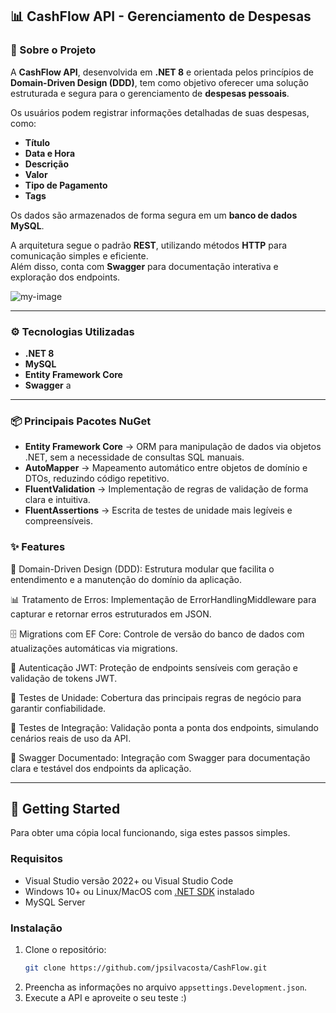 ## 📊 CashFlow API - Gerenciamento de Despesas

### 📌 Sobre o Projeto

A **CashFlow API**, desenvolvida em **.NET 8** e orientada pelos princípios de **Domain-Driven Design (DDD)**, tem como objetivo oferecer uma solução estruturada e segura para o gerenciamento de **despesas pessoais**.

Os usuários podem registrar informações detalhadas de suas despesas, como:

- **Título**
- **Data e Hora**
- **Descrição**
- **Valor**
- **Tipo de Pagamento**
- **Tags**

Os dados são armazenados de forma segura em um **banco de dados MySQL**.

A arquitetura segue o padrão **REST**, utilizando métodos **HTTP** para comunicação simples e eficiente.  
Além disso, conta com **Swagger** para documentação interativa e exploração dos endpoints.

![my-image]

---

### ⚙️ Tecnologias Utilizadas

- **.NET 8**
- **MySQL**
- **Entity Framework Core**
- **Swagger**
a
---

### 📦 Principais Pacotes NuGet

- **Entity Framework Core** → ORM para manipulação de dados via objetos .NET, sem a necessidade de consultas SQL manuais.  
- **AutoMapper** → Mapeamento automático entre objetos de domínio e DTOs, reduzindo código repetitivo.  
- **FluentValidation** → Implementação de regras de validação de forma clara e intuitiva.  
- **FluentAssertions** → Escrita de testes de unidade mais legíveis e compreensíveis. 

### ✨ Features

🧩 Domain-Driven Design (DDD): Estrutura modular que facilita o entendimento e a manutenção do domínio da aplicação.

📊 Tratamento de Erros: Implementação de ErrorHandlingMiddleware para capturar e retornar erros estruturados em JSON.

🗄️ Migrations com EF Core: Controle de versão do banco de dados com atualizações automáticas via migrations.

🔐 Autenticação JWT: Proteção de endpoints sensíveis com geração e validação de tokens JWT.

🧪 Testes de Unidade: Cobertura das principais regras de negócio para garantir confiabilidade.

🔗 Testes de Integração: Validação ponta a ponta dos endpoints, simulando cenários reais de uso da API.

📑 Swagger Documentado: Integração com Swagger para documentação clara e testável dos endpoints da aplicação.


---

## 🚀 Getting Started  

Para obter uma cópia local funcionando, siga estes passos simples.  

### Requisitos  
* Visual Studio versão 2022+ ou Visual Studio Code  
* Windows 10+ ou Linux/MacOS com [.NET SDK][dot-net-sdk] instalado  
* MySQL Server  

### Instalação  
1. Clone o repositório:  
   ```bash
   git clone https://github.com/jpsilvacosta/CashFlow.git
2. Preencha as informações no arquivo `appsettings.Development.json`.
3. Execute a API e aproveite o seu teste :)

<!--Links-->
[dot-net-sdk]: https://dotnet.microsoft.com/en-us/download/dotnet/8.0

<!--Images-->
[my-image]: image/myimage.jpeg